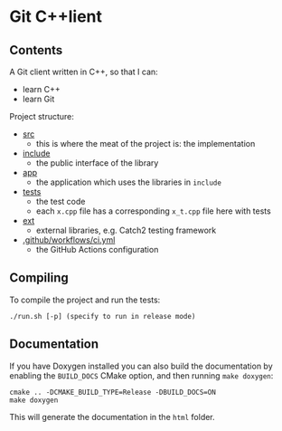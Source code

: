 # Git C++lient

## Contents

A Git client written in C++, so that I can:
- learn C++
- learn Git

Project structure:

- [src](src)
  - this is where the meat of the project is: the implementation
- [include](include)
  - the public interface of the library
- [app](app)
  - the application which uses the libraries in `include`
- [tests](tests)
  - the test code
  - each `x.cpp` file has a corresponding `x_t.cpp` file here with tests
- [ext](ext)
  - external libraries, e.g. Catch2 testing framework
- [.github/workflows/ci.yml](.github/workflows/ci.yml)
  - the GitHub Actions configuration

## Compiling

To compile the project and run the tests:

```
./run.sh [-p] (specify to run in release mode)
```

## Documentation

If you have Doxygen installed you can also build the documentation by enabling the `BUILD_DOCS` CMake option, and then running `make doxygen`:

```
cmake .. -DCMAKE_BUILD_TYPE=Release -DBUILD_DOCS=ON
make doxygen
```

This will generate the documentation in the `html` folder.